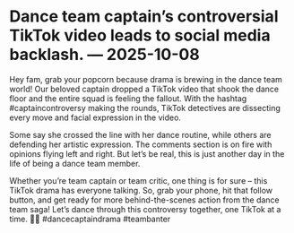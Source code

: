 # Dance team captain’s controversial TikTok video leads to social media backlash. — 2025-10-08

Hey fam, grab your popcorn because drama is brewing in the dance team world! Our beloved captain dropped a TikTok video that shook the dance floor and the entire squad is feeling the fallout. With the hashtag #captaincontroversy making the rounds, TikTok detectives are dissecting every move and facial expression in the video.

Some say she crossed the line with her dance routine, while others are defending her artistic expression. The comments section is on fire with opinions flying left and right. But let’s be real, this is just another day in the life of being a dance team member.

Whether you’re team captain or team critic, one thing is for sure – this TikTok drama has everyone talking. So, grab your phone, hit that follow button, and get ready for more behind-the-scenes action from the dance team saga! Let’s dance through this controversy together, one TikTok at a time. 💃🔥 #dancecaptaindrama #teambanter